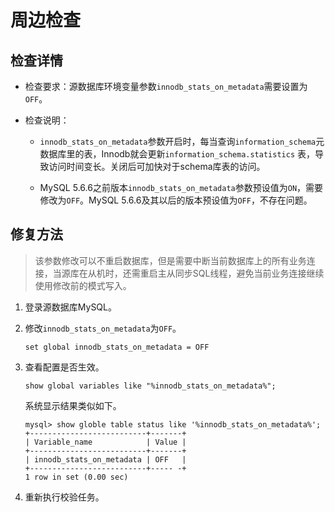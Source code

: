 # 周边检查

## 检查详情

- 检查要求：源数据库环境变量参数`innodb_stats_on_metadata`需要设置为`OFF`。 

- 检查说明：

    - `innodb_stats_on_metadata`参数开启时，每当查询`information_schema`元数据库里的表，Innodb就会更新`information_schema.statistics` 表，导致访问时间变长。关闭后可加快对于schema库表的访问。
    
   - MySQL 5.6.6之前版本`innodb_stats_on_metadata`参数预设值为`ON`，需要修改为`OFF`。MySQL 5.6.6及其以后的版本预设值为`OFF`，不存在问题。

## 修复方法

> 该参数修改可以不重启数据库，但是需要中断当前数据库上的所有业务连接，当源库在从机时，还需重启主从同步SQL线程，避免当前业务连接继续使用修改前的模式写入。

1. 登录源数据库MySQL。

2. 修改`innodb_stats_on_metadata`为`OFF`。

   ```
   set global innodb_stats_on_metadata = OFF 
   ```

3. 查看配置是否生效。

   ```
   show global variables like "%innodb_stats_on_metadata%";
   ```

   系统显示结果类似如下。

   ```
   mysql> show globle table status like '%innodb_stats_on_metadata%';
   +--------------------------+-------+
   | Variable_name            | Value |
   +--------------------------+-------+
   | innodb_stats_on_metadata | OFF   |
   +--------------------------+----- -+
   1 row in set (0.00 sec)
   ```

4. 重新执行校验任务。


